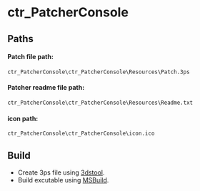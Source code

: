 # ctr_PatcherConsole #

## Paths ##
#### Patch file path: ####
    ctr_PatcherConsole\ctr_PatcherConsole\Resources\Patch.3ps

#### Patcher readme file path: ####
    ctr_PatcherConsole\ctr_PatcherConsole\Resources\Readme.txt

#### icon path: ####
    ctr_PatcherConsole\ctr_PatcherConsole\icon.ico

## Build ##
- Create 3ps file using [3dstool](https://github.com/dnasdw/3dstool/releases).
- Build excutable using [MSBuild](https://github.com/Microsoft/msbuild).